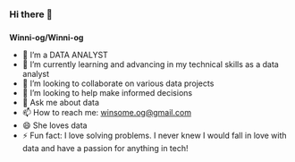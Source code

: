 ### Hi there 👋

### 
**Winni-og/Winni-og**


- 🔭 I’m a DATA ANALYST
- 🌱 I’m currently learning and advancing in my technical skills as a data analyst
- 👯 I’m looking to collaborate on various data projects
- 🤔 I’m looking to help make informed decisions
- 💬 Ask me about data
- 📫 How to reach me: winsome.og@gmail.com
- 😄 She loves data 
- ⚡ Fun fact: I love solving problems. I never knew I would fall in love with data and have a passion for anything in tech! 
